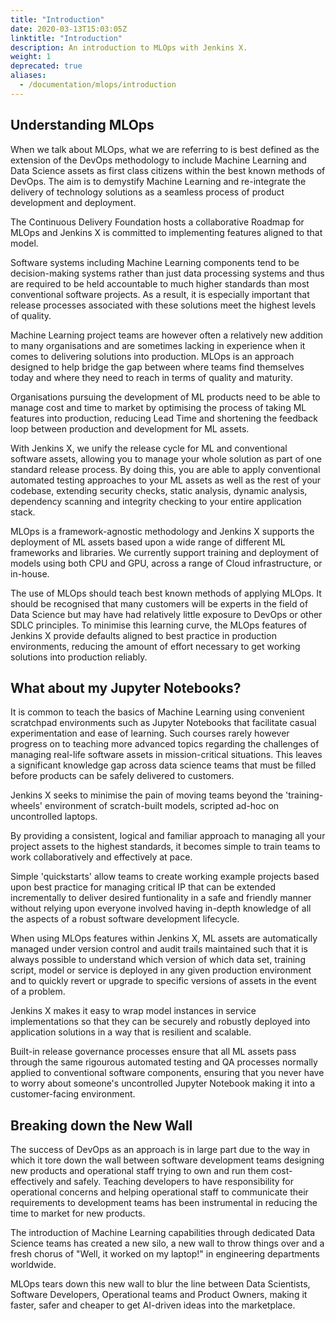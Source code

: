 ```yaml
---
title: "Introduction"
date: 2020-03-13T15:03:05Z
linktitle: "Introduction"
description: An introduction to MLOps with Jenkins X.
weight: 1
deprecated: true
aliases:
  - /documentation/mlops/introduction
---
```


## Understanding MLOps
When we talk about MLOps, what we are referring to is best defined as the extension of the DevOps methodology to include Machine Learning and Data Science assets as first class citizens within the best known methods of DevOps. The aim is to demystify Machine Learning and re-integrate the delivery of technology solutions as a seamless process of product development and deployment.

The Continuous Delivery Foundation hosts a collaborative Roadmap for MLOps and Jenkins X is committed to implementing features aligned to that model.

Software systems including Machine Learning components tend to be decision-making systems rather than just data processing systems and thus are required to be held accountable to much higher standards than most conventional software projects. As a result, it is especially important that release processes associated with these solutions meet the highest levels of quality.

Machine Learning project teams are however often a relatively new addition to many organisations and are sometimes lacking in experience when it comes to delivering solutions into production. MLOps is an approach designed to help bridge the gap between where teams find themselves today and where they need to reach in terms of quality and maturity.

Organisations pursuing the development of ML products need to be able to manage cost and time to market by optimising the process of taking ML features into production, reducing Lead Time and shortening the feedback loop between production and development for ML assets.

With Jenkins X, we unify the release cycle for ML and conventional software assets, allowing you to manage your whole solution as part of one standard release process. By doing this, you are able to apply conventional automated testing approaches to your ML assets as well as the rest of your codebase, extending security checks, static analysis, dynamic analysis, dependency scanning and integrity checking to your entire application stack.

MLOps is a framework-agnostic methodology and Jenkins X supports the deployment of ML assets based upon a wide range of different ML frameworks and libraries. We currently support training and deployment of models using both CPU and GPU, across a range of Cloud infrastructure, or in-house.

The use of MLOps should teach best known methods of applying MLOps. It should be recognised that many customers will be experts in the field of Data Science but may have had relatively little exposure to DevOps or other SDLC principles. To minimise this learning curve, the MLOps features of Jenkins X provide defaults aligned to best practice in production environments, reducing the amount of effort necessary to get working solutions into production reliably.

## What about my Jupyter Notebooks?
It is common to teach the basics of Machine Learning using convenient scratchpad environments such as Jupyter Notebooks that facilitate casual experimentation and ease of learning. Such courses rarely however progress on to teaching more advanced topics regarding the challenges of managing real-life software assets in mission-critical situations. This leaves a significant knowledge gap across data science teams that must be filled before products can be safely delivered to customers.

Jenkins X seeks to minimise the pain of moving teams beyond the 'training-wheels' environment of scratch-built models, scripted ad-hoc on uncontrolled laptops.

By providing a consistent, logical and familiar approach to managing all your project assets to the highest standards, it becomes simple to train teams to work collaboratively and effectively at pace.

Simple 'quickstarts' allow teams to create working example projects based upon best practice for managing critical IP that can be extended incrementally to deliver desired funtionality in a safe and friendly manner without relying upon everyone involved having in-depth knowledge of all the aspects of a robust software development lifecycle.

When using MLOps features within Jenkins X, ML assets are automatically managed under version control and audit trails maintained such that it is always possible to understand which version of which data set, training script, model or service is deployed in any given production environment and to quickly revert or upgrade to specific versions of assets in the event of a problem.

Jenkins X makes it easy to wrap model instances in service implementations so that they can be securely and robustly deployed into application solutions in a way that is resilient and scalable.

Built-in release governance processes ensure that all ML assets pass through the same rigourous automated testing and QA processes normally applied to conventional software components, ensuring that you never have to worry about someone's uncontrolled Jupyter Notebook making it into a customer-facing environment.

## Breaking down the New Wall
The success of DevOps as an approach is in large part due to the way in which it tore down the wall between software development teams designing new products and operational staff trying to own and run them cost-effectively and safely. Teaching developers to have responsibility for operational concerns and helping operational staff to communicate their requirements to development teams has been instrumental in reducing the time to market for new products.

The introduction of Machine Learning capabilities through dedicated Data Science teams has created a new silo, a new wall to throw things over and a fresh chorus of "Well, it worked on my laptop!" in engineering departments worldwide.

MLOps tears down this new wall to blur the line between Data Scientists, Software Developers, Operational teams and Product Owners, making it faster, safer and cheaper to get AI-driven ideas into the marketplace.